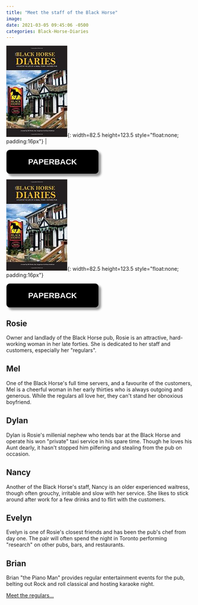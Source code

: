 ```yaml
---
title: "Meet the staff of the Black Horse"
image:
date: 2021-03-05 09:45:06 -0500
categories: Black-Horse-Diaries
---
```



![Black Horse Diaries](/images/img-books-bh-1.jpg){: width=82.5 height=123.5 style="float:none; padding:16px"}   | <form><input style="width: 250px; padding: 20px; cursor: pointer; box-shadow: 6px 6px 5px; #999; -webkit-box-shadow: 6px 6px 5px #999; -moz-box-shadow: 6px 6px 5px #999; font-weight: bold; background: #000000; color: #fff; border-radius: 10px; border: 1px solid #999; font-size: 150%;" type="button" value="PAPERBACK" onclick="window.location.href='http://www.amazon.ca/Black-Horse-Diaries-Small-Ontario/dp/169338549X/ref=pd_sim_1?pd_rd_w=rYCm9&pf_rd_p=ee332eae-116a-4f86-a77d-d3527e938650&pf_rd_r=PFWYKQX3Q18FTCHFADSB&pd_rd_r=b9eaad20-d5fd-47a4-aa70-5020c23dfb8a&pd_rd_wg=6097R&pd_rd_i=169338549X&psc=1'" />
</form>  



![Black Horse Diaries](/images/img-books-bh-1.jpg){: width=82.5 height=123.5 style="float:none; padding:16px"}

<form>
<input style="width: 250px; padding: 20px; cursor: pointer; box-shadow: 6px 6px 5px; #999; -webkit-box-shadow: 6px 6px 5px #999; -moz-box-shadow: 6px 6px 5px #999; font-weight: bold; background: #000000; color: #fff; border-radius: 10px; border: 1px solid #999; font-size: 150%;" type="button" value="PAPERBACK" onclick="window.location.href='http://www.amazon.ca/Black-Horse-Diaries-Small-Ontario/dp/169338549X/ref=pd_sim_1?pd_rd_w=rYCm9&pf_rd_p=ee332eae-116a-4f86-a77d-d3527e938650&pf_rd_r=PFWYKQX3Q18FTCHFADSB&pd_rd_r=b9eaad20-d5fd-47a4-aa70-5020c23dfb8a&pd_rd_wg=6097R&pd_rd_i=169338549X&psc=1'" />
</form> 


## Rosie

Owner and landlady of the Black Horse pub, Rosie is an attractive, hard-working woman in her late forties. She is dedicated to her staff and customers, especially her "regulars".


## Mel

One of the Black Horse's full time servers, and a favourite of the customers, Mel is a cheerful woman in her early thirties who is always outgoing and generous. While the regulars all love her, they can't stand her obnoxious boyfriend.


## Dylan

Dylan is Rosie's millenial nephew who tends bar at the Black Horse and operate his won "private" taxi service in his spare time. Though he loves his Aunt dearly, it hasn't stopped him pilfering and stealing from the pub on occasion.


## Nancy

Another of the Black Horse's staff, Nancy is an older experienced waitress, though often grouchy, irritable and slow with her service. She likes to stick around after work for a few drinks and to flirt with the customers.


## Evelyn

Evelyn is one of Rosie's closest friends and has been the pub's chef from day one. The pair will often spend the night in Toronto performing "research" on other pubs, bars, and restaurants.


## Brian

Brian "the Piano Man" provides regular entertainment events for the pub, belting out Rock and roll classical and hosting karaoke night.


[Meet the regulars...]()


